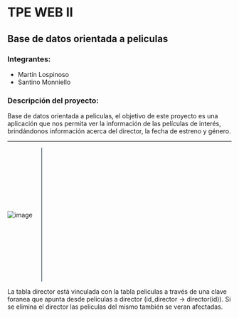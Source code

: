 # TPE WEB II
## Base de datos orientada a peliculas
### Integrantes:
* Martín Lospinoso
* Santino Monniello

### Descripción del proyecto:
Base de datos orientada a peliculas, el objetivo de este proyecto es una aplicación que nos permita ver la información de las películas de interés, brindándonos información acerca del director, la fecha de estreno y género.

---

<div style="display: flex; align-items: center;">
  <img src="https://github.com/user-attachments/assets/aec7388f-17f3-436f-b766-3b3dfb004709" alt="image" style="margin-right: 10px;"/>
  <div style="border-left: 2px solid slategray; height: 300px; margin-left: 10px;"></div>
</div>

La tabla director está vinculada con la tabla películas a través de una clave foranea que apunta desde peliculas a director (id_director -> director(id)). Si se elimina el director las peliculas del mismo también se veran afectadas.
